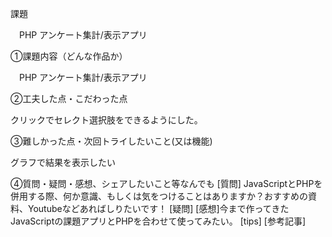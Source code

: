 課題　

　PHP アンケート集計/表示アプリ

①課題内容（どんな作品か）

　PHP アンケート集計/表示アプリ

②工夫した点・こだわった点

クリックでセレクト選択肢をできるようにした。

③難しかった点・次回トライしたいこと(又は機能)

グラフで結果を表示したい


④質問・疑問・感想、シェアしたいこと等なんでも 
[質問] JavaScriptとPHPを併用する際、何か意識、もしくは気をつけることはありますか？おすすめの資料、Youtubeなどあればしりたいです！
[疑問] 
[感想]今まで作ってきたJavaScriptの課題アプリとPHPを合わせて使ってみたい。
[tips] 
[参考記事]